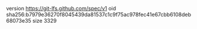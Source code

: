 version https://git-lfs.github.com/spec/v1
oid sha256:b7979e36270f8045439da81537c1c9f75ac978fec41e67cbb6108deb68073e35
size 3329
